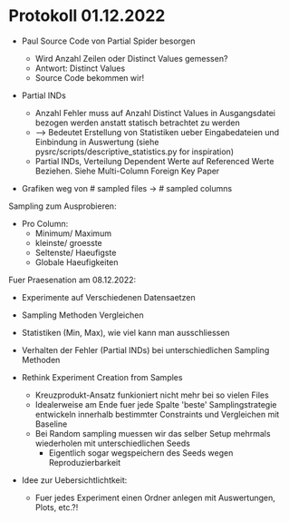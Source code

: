 # Protokoll 01.12.2022

- Paul Source Code von Partial Spider besorgen
  - Wird Anzahl Zeilen oder Distinct Values gemessen?
  - Antwort: Distinct Values
  - Source Code bekommen wir!

- Partial INDs
  - Anzahl Fehler muss auf Anzahl Distinct Values in Ausgangsdatei bezogen werden anstatt statisch betrachtet zu werden
  - --> Bedeutet Erstellung von Statistiken ueber Eingabedateien und Einbindung in Auswertung (siehe pysrc/scripts/descriptive_statistics.py for inspiration)
  - Partial INDs, Verteilung Dependent Werte auf Referenced Werte Beziehen. Siehe Multi-Column Foreign Key Paper

- Grafiken weg von # sampled files -> # sampled columns

Sampling zum Ausprobieren:

- Pro Column:
  - Minimum/ Maximum
  - kleinste/ groesste
  - Seltenste/ Haeufigste
  - Globale Haeufigkeiten

Fuer Praesenation am 08.12.2022:

- Experimente auf Verschiedenen Datensaetzen
- Sampling Methoden Vergleichen
- Statistiken (Min, Max), wie viel kann man ausschliessen
- Verhalten der Fehler (Partial INDs) bei unterschiedlichen Sampling Methoden

- Rethink Experiment Creation from Samples
  - Kreuzprodukt-Ansatz funkioniert nicht mehr bei so vielen Files
  - Idealerweise am Ende fuer jede Spalte 'beste' Samplingstrategie entwickeln innerhalb bestimmter Constraints und Vergleichen mit Baseline
  - Bei Random sampling muessen wir das selber Setup mehrmals wiederholen mit unterschiedlichen Seeds
    - Eigentlich sogar wegspeichern des Seeds wegen Reproduzierbarkeit

- Idee zur Uebersichtlichtkeit:
  - Fuer jedes Experiment einen Ordner anlegen mit Auswertungen, Plots, etc.?!
